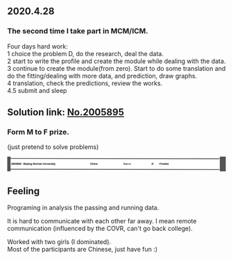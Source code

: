 ## 2020.4.28
### The second time I take part in MCM/ICM.

Four days hard work:  
1 choice the problem D, do the research, deal the data.  
2 start to write the profile and create the module while dealing with the data.  
3 continue to create the module(from zero). Start to do some translation and do the fitting/dealing with more data, and prediction, draw graphs.  
4 translation, check the predictions, review the works.    
4.5 submit and sleep  

## Solution link:  [No.2005895](2005895.pdf)
### Form M to F prize.  
(just pretend to solve problems)

![](https://raw.githubusercontent.com/yyhaos/Mathematic-Modeling/master/Competitions/MCM%202020D%20%20Teaming%20Strategies/Results.PNG)

## Feeling
Programing in analysis the passing and running data. 

It is hard to communicate with each other far away. I mean remote communication (influenced by the COVR, can't go back college).

Worked with two girls (I dominated).  
Most of the participants are Chinese, just have fun :)  
